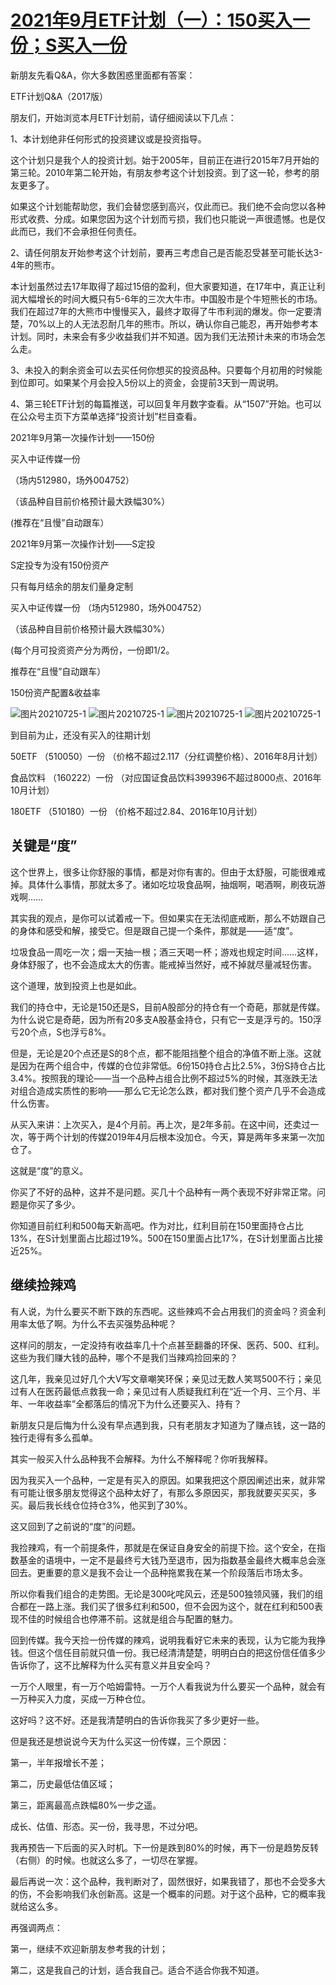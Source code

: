 # [2021年9月ETF计划（一）：150买入一份；S买入一份](https://mp.weixin.qq.com/s/7OcNSC77GFYnXOhXk7iNHA)


新朋友先看Q&A，你大多数困惑里面都有答案：



ETF计划Q&A（2017版）



朋友们，开始浏览本月ETF计划前，请仔细阅读以下几点：



1、本计划绝非任何形式的投资建议或是投资指导。



这个计划只是我个人的投资计划。始于2005年，目前正在进行2015年7月开始的第三轮。2010年第二轮开始，有朋友参考这个计划投资。到了这一轮，参考的朋友更多了。 



如果这个计划能帮助您，我们会替您感到高兴，仅此而已。我们绝不会向您以各种形式收费、分成。如果您因为这个计划而亏损，我们也只能说一声很遗憾。也是仅此而已，我们不会承担任何责任。



2、请任何朋友开始参考这个计划前，要再三考虑自己是否能忍受甚至可能长达3-4年的熊市。


本计划虽然过去17年取得了超过15倍的盈利，但大家要知道，在17年中，真正让利润大幅增长的时间大概只有5-6年的三次大牛市。中国股市是个牛短熊长的市场。我们在超过7年的大熊市中慢慢买入，最终才取得了牛市利润的爆发。你一定要清楚，70%以上的人无法忍耐几年的熊市。所以，确认你自己能忍，再开始参考本计划。同时，未来会有多少收益我们并不知道。因为我们无法预计未来的市场会怎么走。


3、未投入的剩余资金可以去买任何你想买的投资品种。只要每个月初用的时候能到位即可。如果某个月会投入5份以上的资金，会提前3天到一周说明。


4、第三轮ETF计划的每篇推送，可以回复年月数字查看。从“1507”开始。也可以在公众号主页下方菜单选择“投资计划”栏目查看。


2021年9月第一次操作计划——150份



买入中证传媒一份

（场内512980，场外004752） 

（该品种自目前价格预计最大跌幅30%）



(推荐在“且慢”自动跟车）







2021年9月第一次操作计划——S定投



S定投专为没有150份资产

只有每月结余的朋友们量身定制



买入中证传媒一份
（场内512980，场外004752） 

（该品种自目前价格预计最大跌幅30%）



(每个月可投资资产分为两份，一份即1/2。



推荐在“且慢”自动跟车）







150份资产配置&收益率

![图片20210725-1](img/20210830-1.png)
![图片20210725-1](img/20210830-2.png)
![图片20210725-1](img/20210830-3.png)
![图片20210725-1](img/20210830-4.png)




到目前为止，还没有买入的往期计划

50ETF     （510050）一份  （价格不超过2.117（分红调整价格）、2016年8月计划）


食品饮料  （160222）一份 （对应国证食品饮料399396不超过8000点、2016年10月计划）


180ETF   （510180）一份  （价格不超过2.84、2016年10月计划）





## 关键是“度”



这个世界上，很多让你舒服的事情，都是对你有害的。但由于太舒服，可能很难戒掉。具体什么事情，那就太多了。诸如吃垃圾食品啊，抽烟啊，喝酒啊，刷夜玩游戏啊……



其实我的观点，是你可以试着戒一下。但如果实在无法彻底戒断，那么不妨跟自己的身体和感受和解，接受它。但是跟自己提一个条件，那就是——适“度”。



垃圾食品一周吃一次；烟一天抽一根；酒三天喝一杯；游戏也规定时间……这样，身体舒服了，也不会造成太大的伤害。能戒掉当然好，戒不掉就尽量减轻伤害。



这个道理，放到投资上也是如此。



我们的持仓中，无论是150还是S，目前A股部分的持仓有一个奇葩，那就是传媒。为什么说它是奇葩，因为所有20多支A股基金持仓，只有它一支是浮亏的。150浮亏20个点，S也浮亏8%。



但是，无论是20个点还是S的8个点，都不能阻挡整个组合的净值不断上涨。这就是因为在两个组合中，传媒的仓位非常低。6份150持仓占比2.5%，3份S持仓占比3.4%。按照我的理论——当一个品种占组合比例不超过5%的时候，其涨跌无法对组合造成实质性的影响——那么它无论怎么跌，都对我们整个资产几乎不会造成什么伤害。



从买入来讲：上次买入，是4个月前。再上次，是2年多前。在这中间，还卖过一次，等于两个计划的传媒2019年4月后根本没加仓。今天，算是两年多来第一次加仓了。



这就是“度”的意义。



你买了不好的品种，这并不是问题。买几十个品种有一两个表现不好非常正常。问题是你买了多少。



你知道目前红利和500每天新高吧。作为对比，红利目前在150里面持仓占比13%，在S计划里面占比超过19%。500在150里面占比17%，在S计划里面占比接近25%。


## 继续捡辣鸡



有人说，为什么要买不断下跌的东西呢。这些辣鸡不会占用我们的资金吗？资金利用率太低了啊。为什么不去买强势品种呢？



这样问的朋友，一定没持有收益率几十个点甚至翻番的环保、医药、500、红利。这些为我们赚大钱的品种，哪个不是我们当辣鸡捡回来的？



这几年，我亲见过好几个大V写文章嘲笑环保；亲见过无数人笑骂500不行；亲见过有人在医药最低点救我一命；亲见过有人质疑我红利在“近一个月、三个月、半年、一年收益率”全都落后的情况下为什么还要买入、持有？



新朋友只是后悔为什么没有早点遇到我，只有老朋友才知道为了赚点钱，这一路的独行走得有多么孤单。



其实一般买入什么品种我不会解释。为什么不解释呢？你听我解释。



因为我买入一个品种，一定是有买入的原因。如果我把这个原因阐述出来，就非常有可能让很多朋友觉得这个品种太好了，有那么多原因买，那我就要买买买，多买。最后我长线仓位持仓3%，他买到了30%。



这又回到了之前说的“度”的问题。



我捡辣鸡，有一个前提条件，那就是在保证自身安全的前提下捡。这个安全，在指数基金的语境中，一定不是最终亏大钱乃至退市，因为指数基金最终大概率总会涨回去。更重要的意义是我不会让一个品种拖累我在某一个阶段落后市场太多。



所以你看我们组合的走势图。无论是300叱咤风云，还是500独领风骚，我们的组合都在一路上涨。我们买了很多红利和500，但不会因为这个，就在红利和500表现不佳的时候组合也停滞不前。这就是组合与配置的魅力。



回到传媒。我今天捡一份传媒的辣鸡，说明我看好它未来的表现，认为它能为我挣钱。但这个信任目前就只值一份。我已经清清楚楚，明明白白的把这份信任值多少告诉你了，这不比解释为什么买有意义并且安全吗？



一万个人眼里，有一万个哈姆雷特。一万个人看我说为什么要买一个品种，就会有一万种买入力度，买成一万种仓位。



这好吗？这不好。还是我清楚明白的告诉你我买了多少更好一些。



但是我还是想说说今天为什么买这一份传媒，三个原因：



第一，半年报增长不差；



第二，历史最低估值区域；



第三，距离最高点跌幅80%一步之遥。



成长、估值、形态。买一份，我寻思，不过分吧。



我再预告一下后面的买入时机。下一份是跌到80%的时候，再下一份是趋势反转（右侧）的时候。也就这么多了，一切尽在掌握。



最后再说一次：这个品种，我判断对了，固然很好，如果我错了，那也不会受多大的伤，不会影响我们永创新高。这是一个概率的问题。对于这个品种，它的概率我就给这么多。



再强调两点：



第一，继续不欢迎新朋友参考我的计划；



第二，这是我自己的计划，适合我自己。适合不适合你我不知道。

